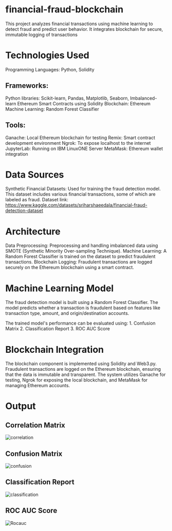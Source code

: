 # financial-fraud-blockchain
This project analyzes financial transactions using machine learning to detect fraud and predict user behavior. It integrates blockchain for secure, immutable logging of transactions

# Technologies Used
Programming Languages: Python, Solidity
## Frameworks:
Python libraries: Scikit-learn, Pandas, Matplotlib, Seaborn, Imbalanced-learn
Ethereum Smart Contracts using Solidity
Blockchain: Ethereum
Machine Learning: Random Forest Classifier
## Tools:
Ganache: Local Ethereum blockchain for testing
Remix: Smart contract development environment
Ngrok: To expose localhost to the internet
JupyterLab: Running on IBM LinuxONE Server
MetaMask: Ethereum wallet integration

# Data Sources
Synthetic Financial Datasets: Used for training the fraud detection model. This dataset includes various financial transactions, some of which are labeled as fraud.
Dataset link: https://www.kaggle.com/datasets/sriharshaeedala/financial-fraud-detection-dataset

# Architecture
Data Preprocessing: Preprocessing and handling imbalanced data using SMOTE (Synthetic Minority Over-sampling Technique).
Machine Learning: A Random Forest Classifier is trained on the dataset to predict fraudulent transactions.
Blockchain Logging: Fraudulent transactions are logged securely on the Ethereum blockchain using a smart contract.

# Machine Learning Model
The fraud detection model is built using a Random Forest Classifier. The model predicts whether a transaction is fraudulent based on features like transaction type, amount, and origin/destination accounts.

The trained model's performance can be evaluated using:
        1. Confusion Matrix
        2. Classification Report
        3. ROC AUC Score

# Blockchain Integration
The blockchain component is implemented using Solidity and Web3.py. Fraudulent transactions are logged on the Ethereum blockchain, ensuring that the data is immutable and transparent. The system utilizes Ganache for testing, Ngrok for exposing the local blockchain, and MetaMask for managing Ethereum accounts.

# Output

## Correlation Matrix
![correlation](https://github.com/user-attachments/assets/af67d9ca-fc59-49bb-8b44-214888177680)

## Confusion Matrix
![confusion](https://github.com/user-attachments/assets/ddbf27a3-ae9a-489f-8acd-1503a7ce89ec)

## Classification Report
![classification](https://github.com/user-attachments/assets/2f41e521-65b9-4d73-b680-bc67a675f92d)

## ROC AUC Score
![Rocauc](https://github.com/user-attachments/assets/68655ad5-8f65-4be0-88ec-308a854a375e)
